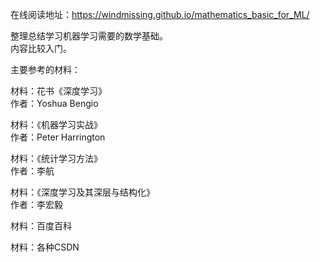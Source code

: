 在线阅读地址：https://windmissing.github.io/mathematics_basic_for_ML/

整理总结学习机器学习需要的数学基础。  
内容比较入门。  

主要参考的材料：  

材料：花书《深度学习》  
作者：Yoshua Bengio  

材料：《机器学习实战》  
作者：Peter Harrington  

材料：《统计学习方法》  
作者：李航

材料：《深度学习及其深层与结构化》  
作者：李宏毅

材料：百度百科

材料：各种CSDN